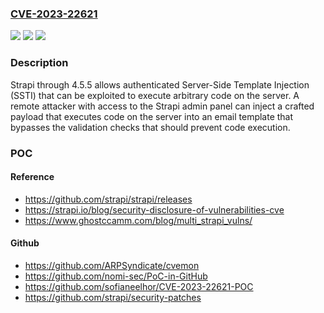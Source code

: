 ### [CVE-2023-22621](https://cve.mitre.org/cgi-bin/cvename.cgi?name=CVE-2023-22621)
![](https://img.shields.io/static/v1?label=Product&message=n%2Fa&color=blue)
![](https://img.shields.io/static/v1?label=Version&message=n%2Fa&color=blue)
![](https://img.shields.io/static/v1?label=Vulnerability&message=n%2Fa&color=brighgreen)

### Description

Strapi through 4.5.5 allows authenticated Server-Side Template Injection (SSTI) that can be exploited to execute arbitrary code on the server. A remote attacker with access to the Strapi admin panel can inject a crafted payload that executes code on the server into an email template that bypasses the validation checks that should prevent code execution.

### POC

#### Reference
- https://github.com/strapi/strapi/releases
- https://strapi.io/blog/security-disclosure-of-vulnerabilities-cve
- https://www.ghostccamm.com/blog/multi_strapi_vulns/

#### Github
- https://github.com/ARPSyndicate/cvemon
- https://github.com/nomi-sec/PoC-in-GitHub
- https://github.com/sofianeelhor/CVE-2023-22621-POC
- https://github.com/strapi/security-patches

